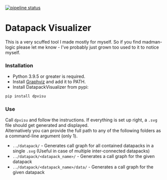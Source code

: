 [![pipeline status](https://gitlab.com/Thaodan/private-fork/badges/master/pipeline.svg)](https://gitlab.com/Thaodan/private-fork/-/commits/master)
# Datapack Visualizer

This is a very scuffed tool I made mostly for myself. So if you find madman-logic please let me know - I've probably just grown too used to it to notice myself.

### Installation
- Python 3.9.5 or greater is required.
- Install [Graphviz](https://graphviz.org/download/) and add it to PATH.
- Install DatapackVisualizer from pypi:
```bash
pip install dpvisu
```
### Use
Call `dpvisu` and follow the instructions. If everything is set up right, a `.svg` file should get generated and displayed.\
Alternatively you can provide the full path to any of the following folders as a command-line argument (only 1).
 - `../datapack/` - Generates call graph for all contained datapacks in a single `.svg` (Useful in case of multiple inter-connected datapacks)
 - `../datapack/<datapack_name>/` - Generates a call graph for the given datapack
 - `../datapack/<datapack_name>/data/` - Generates a call graph for the given datapack
